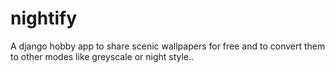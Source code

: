 # nightify
A django hobby app to share scenic wallpapers for free and to convert them to other modes like greyscale or night style..
